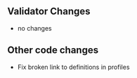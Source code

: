 ## Validator Changes

* no changes

## Other code changes

* Fix broken link to definitions in profiles
